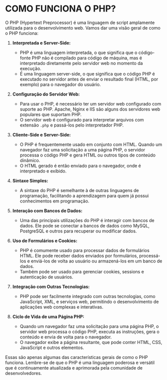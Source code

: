 # COMO FUNCIONA O PHP?
O PHP (Hypertext Preprocessor) é uma linguagem de script amplamente utilizada para o desenvolvimento web. Vamos dar uma visão geral de como o PHP funciona:

1. **Interpretada e Server-Side:**
   - PHP é uma linguagem interpretada, o que significa que o código-fonte PHP não é compilado para código de máquina, mas é interpretado diretamente pelo servidor web no momento da execução.
   - É uma linguagem server-side, o que significa que o código PHP é executado no servidor antes de enviar o resultado final (HTML, por exemplo) para o navegador do usuário.

2. **Configuração do Servidor Web:**
   - Para usar o PHP, é necessário ter um servidor web configurado com suporte ao PHP. Apache, Nginx e IIS são alguns dos servidores web populares que suportam PHP.
   - O servidor web é configurado para interpretar arquivos com extensão `.php` e passá-los pelo interpretador PHP.

3. **Cliente-Side e Server-Side:**
   - O PHP é frequentemente usado em conjunto com HTML. Quando um navegador faz uma solicitação a uma página PHP, o servidor processa o código PHP e gera HTML ou outros tipos de conteúdo dinâmico.
   - O HTML gerado é então enviado para o navegador, onde é interpretado e exibido.

4. **Sintaxe Simples:**
   - A sintaxe do PHP é semelhante à de outras linguagens de programação, facilitando a aprendizagem para quem já possui conhecimentos em programação.

5. **Interação com Bancos de Dados:**
   - Uma das principais utilizações do PHP é interagir com bancos de dados. Ele pode se conectar a bancos de dados como MySQL, PostgreSQL e outros para recuperar ou modificar dados.

6. **Uso de Formulários e Cookies:**
   - PHP é comumente usado para processar dados de formulários HTML. Ele pode receber dados enviados por formulários, processá-los e enviá-los de volta ao usuário ou armazená-los em um banco de dados.
   - Também pode ser usado para gerenciar cookies, sessions e autenticação de usuários.

7. **Integração com Outras Tecnologias:**
   - PHP pode ser facilmente integrado com outras tecnologias, como JavaScript, XML, e serviços web, permitindo o desenvolvimento de aplicações web complexas e interativas.

8. **Ciclo de Vida de uma Página PHP:**
   - Quando um navegador faz uma solicitação para uma página PHP, o servidor web processa o código PHP, executa as instruções, gera o conteúdo e envia de volta para o navegador.
   - O navegador exibe a página resultante, que pode conter HTML, CSS, JavaScript e outros elementos.

Essas são apenas algumas das características gerais de como o PHP funciona. Lembre-se de que o PHP é uma linguagem poderosa e versátil que é continuamente atualizada e aprimorada pela comunidade de desenvolvedores.
